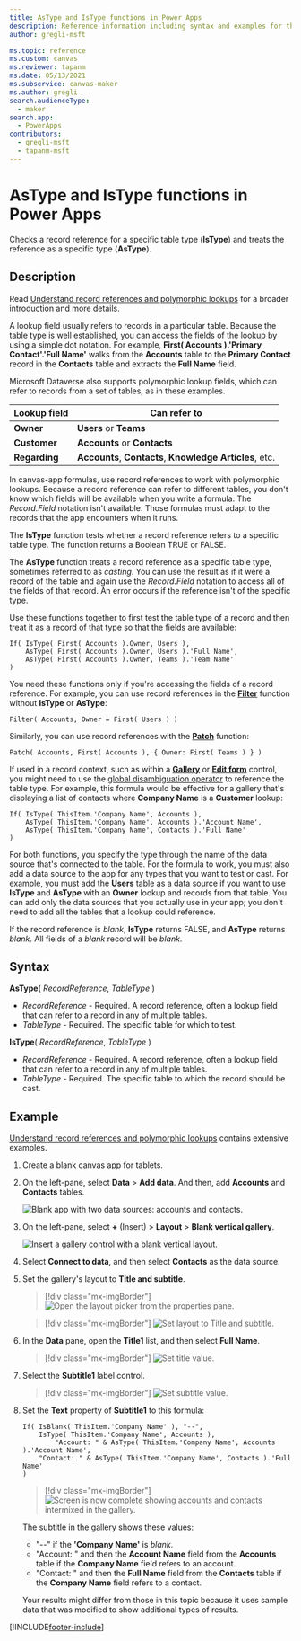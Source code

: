 ```yaml
---
title: AsType and IsType functions in Power Apps
description: Reference information including syntax and examples for the AsType and IsType functions in Power Apps.
author: gregli-msft

ms.topic: reference
ms.custom: canvas
ms.reviewer: tapanm
ms.date: 05/13/2021
ms.subservice: canvas-maker
ms.author: gregli
search.audienceType: 
  - maker
search.app: 
  - PowerApps
contributors:
  - gregli-msft
  - tapanm-msft
---
```


# AsType and IsType functions in Power Apps

Checks a record reference for a specific table type (**IsType**) and treats the reference as a specific type (**AsType**).

## Description

Read [Understand record references and polymorphic lookups](/power-apps/maker/canvas-apps/working-with-references) for a broader introduction and more details.

A lookup field usually refers to records in a particular table. Because the table type is well established, you can access the fields of the lookup by using a simple dot notation. For example, **First( Accounts ).'Primary Contact'.'Full Name'** walks from the **Accounts** table to the **Primary Contact** record in the **Contacts** table and extracts the **Full Name** field.

Microsoft Dataverse also supports polymorphic lookup fields, which can refer to records from a set of tables, as in these examples.

| Lookup field | Can refer to |
|--------------|--------------|
| **Owner** | **Users** or **Teams** |
| **Customer** | **Accounts** or **Contacts** |
| **Regarding** | **Accounts**, **Contacts**, **Knowledge Articles**, etc. |

In canvas-app formulas, use record references to work with polymorphic lookups. Because a record reference can refer to different tables, you don't know which fields will be available when you write a formula. The *Record.Field* notation isn't available. Those formulas must adapt to the records that the app encounters when it runs.

The **IsType** function tests whether a record reference refers to a specific table type. The function returns a Boolean TRUE or FALSE.

The **AsType** function treats a record reference as a specific table type, sometimes referred to as *casting*. You can use the result as if it were a record of the table and again use the *Record.Field* notation to access all of the fields of that record. An error occurs if the reference isn't of the specific type.

Use these functions together to first test the table type of a record and then treat it as a record of that type so that the fields are available:

```powerapps-dot
If( IsType( First( Accounts ).Owner, Users ),
    AsType( First( Accounts ).Owner, Users ).'Full Name',
    AsType( First( Accounts ).Owner, Teams ).'Team Name'
)
```

You need these functions only if you're accessing the fields of a record reference. For example, you can use record references in the [**Filter**](function-filter-lookup.md) function without **IsType** or **AsType**:

```powerapps-dot
Filter( Accounts, Owner = First( Users ) )
```

Similarly, you can use record references with the [**Patch**](function-patch.md) function:

```powerapps-dot
Patch( Accounts, First( Accounts ), { Owner: First( Teams ) } )
```  

If used in a record context, such as within a [**Gallery**](/power-apps/maker/canvas-apps/controls/control-gallery) or [**Edit form**](/power-apps/maker/canvas-apps/controls/control-form-detail) control, you might need to use the [global disambiguation operator](operators.md#disambiguation-operator) to reference the table type. For example, this formula would be effective for a gallery that's displaying a list of contacts where **Company Name** is a **Customer** lookup:

```powerapps-dot
If( IsType( ThisItem.'Company Name', Accounts ),
    AsType( ThisItem.'Company Name', Accounts ).'Account Name',
    AsType( ThisItem.'Company Name', Contacts ).'Full Name'
)
```

For both functions, you specify the type through the name of the data source that's connected to the table. For the formula to work, you must also add a data source to the app for any types that you want to test or cast. For example, you must add the **Users** table as a data source if you want to use **IsType** and **AsType** with an **Owner** lookup and records from that table. You can add only the data sources that you actually use in your app; you don't need to add all the tables that a lookup could reference.

If the record reference is *blank*, **IsType** returns FALSE, and **AsType** returns *blank*. All fields of a *blank* record will be *blank*.

## Syntax

**AsType**( *RecordReference*, *TableType* )

- *RecordReference* - Required. A record reference, often a lookup field that can refer to a record in any of multiple tables.
- *TableType* - Required. The specific table for which to test.

**IsType**( *RecordReference*, *TableType* )

- *RecordReference* - Required. A record reference, often a lookup field that can refer to a record in any of multiple tables.
- *TableType* - Required. The specific table to which the record should be cast.

## Example

[Understand record references and polymorphic lookups](/power-apps/maker/canvas-apps/working-with-references) contains extensive examples.

1. Create a blank canvas app for tablets.

1. On the left-pane, select **Data** > **Add data**. And then, add **Accounts** and **Contacts** tables.

    ![Blank app with two data sources: accounts and contacts.](media/function-astype-istype/contacts-add-datasources.png)

1. On the left-pane, select **+** (Insert) > **Layout** > **Blank vertical gallery**.

    ![Insert a gallery control with a blank vertical layout.](media/function-astype-istype/contacts-customer-gallery.png)

1. Select **Connect to data**, and then select **Contacts** as the data source.

1. Set the gallery's layout to **Title and subtitle**.

    > [!div class="mx-imgBorder"]
    > ![Open the layout picker from the properties pane.](media/function-astype-istype/contacts-customer-layout.png)

    > [!div class="mx-imgBorder"]
    > ![Set layout to Title and subtitle.](media/function-astype-istype/contacts-customer-flyout.png)

1. In the **Data** pane, open the **Title1** list, and then select **Full Name**.

    > [!div class="mx-imgBorder"]
    > ![Set title value.](media/function-astype-istype/contacts-customer-title.png)

1. Select the **Subtitle1** label control.

    > [!div class="mx-imgBorder"]
    > ![Set subtitle value.](media/function-astype-istype/contacts-customer-subtitle.png)

1. Set the **Text** property of **Subtitle1** to this formula:

    ```powerapps-dot
    If( IsBlank( ThisItem.'Company Name' ), "--",
        IsType( ThisItem.'Company Name', Accounts ),
            "Account: " & AsType( ThisItem.'Company Name', Accounts ).'Account Name',
        "Contact: " & AsType( ThisItem.'Company Name', Contacts ).'Full Name'
    )
    ```

    > [!div class="mx-imgBorder"]
    > ![Screen is now complete showing accounts and contacts intermixed in the gallery.](media/function-astype-istype/contacts-customer-complete.png)

    The subtitle in the gallery shows these values:
    - "--" if the **'Company Name'** is *blank*.
    - "Account: " and then the **Account Name** field from the **Accounts** table if the **Company Name** field refers to an account.
    - "Contact: " and then the **Full Name** field from the **Contacts** table if the **Company Name** field refers to a contact.

    Your results might differ from those in this topic because it uses sample data that was modified to show additional types of results.


[!INCLUDE[footer-include](../../includes/footer-banner.md)]
